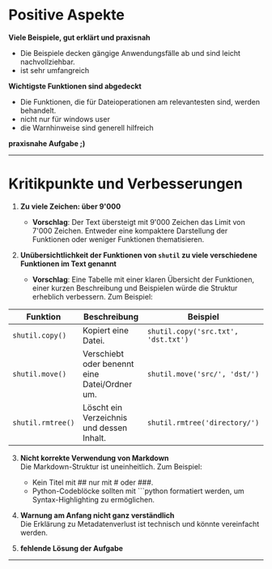 
# Positive Aspekte

**Viele Beispiele, gut erklärt und praxisnah**

- Die Beispiele decken gängige Anwendungsfälle ab und sind leicht nachvollziehbar.
- ist sehr umfangreich

**Wichtigste Funktionen sind abgedeckt**

- Die Funktionen, die für Dateioperationen am relevantesten sind, werden behandelt.
- nicht nur für windows user
- die Warnhinweise sind generell hilfreich

**praxisnahe Aufgabe ;)**

---

# Kritikpunkte und Verbesserungen

1. **Zu viele Zeichen: über 9'000**  
   - **Vorschlag**: Der Text übersteigt mit 9'000 Zeichen das Limit von 7'000 Zeichen. Entweder eine kompaktere Darstellung der Funktionen oder weniger Funktionen thematisieren.

2. **Unübersichtlichkeit der Funktionen von `shutil` zu viele verschiedene Funktionen im Text genannt**  
   - **Vorschlag**: Eine Tabelle mit einer klaren Übersicht der Funktionen, einer kurzen Beschreibung und Beispielen würde die Struktur erheblich verbessern. Zum Beispiel:

| Funktion               | Beschreibung                                  | Beispiel                                       |
|------------------------|----------------------------------------------|-----------------------------------------------|
| `shutil.copy()`        | Kopiert eine Datei.                          | `shutil.copy('src.txt', 'dst.txt')`           |
| `shutil.move()`        | Verschiebt oder benennt eine Datei/Ordner um.| `shutil.move('src/', 'dst/')`                 |
| `shutil.rmtree()`      | Löscht ein Verzeichnis und dessen Inhalt.    | `shutil.rmtree('directory/')`                 |

3. **Nicht korrekte Verwendung von Markdown**  
Die Markdown-Struktur ist uneinheitlich. Zum Beispiel:
     - Kein Titel mit ## nur mit # oder ###.
     - Python-Codeblöcke sollten mit ```python formatiert werden, um Syntax-Highlighting zu ermöglichen.

4. **Warnung am Anfang nicht ganz verständlich**  
    Die Erklärung zu Metadatenverlust ist technisch und könnte vereinfacht werden. 

5. **fehlende Lösung der Aufgabe**

---
